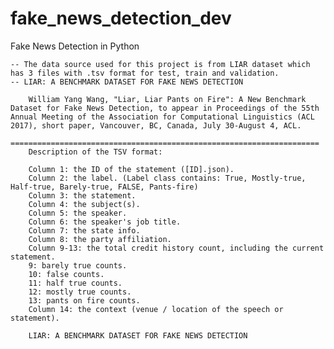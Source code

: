 # fake_news_detection_dev
Fake News Detection in Python

	-- The data source used for this project is from LIAR dataset which has 3 files with .tsv format for test, train and validation. 
	-- LIAR: A BENCHMARK DATASET FOR FAKE NEWS DETECTION

		William Yang Wang, "Liar, Liar Pants on Fire": A New Benchmark Dataset for Fake News Detection, to appear in Proceedings of the 55th Annual Meeting of the Association for Computational Linguistics (ACL 2017), short paper, Vancouver, BC, Canada, July 30-August 4, ACL.
		=====================================================================
		Description of the TSV format:

		Column 1: the ID of the statement ([ID].json).
		Column 2: the label. (Label class contains: True, Mostly-true, Half-true, Barely-true, FALSE, Pants-fire)
		Column 3: the statement.
		Column 4: the subject(s).
		Column 5: the speaker.
		Column 6: the speaker's job title.
		Column 7: the state info.
		Column 8: the party affiliation.
		Column 9-13: the total credit history count, including the current statement.
		9: barely true counts.
		10: false counts.
		11: half true counts.
		12: mostly true counts.
		13: pants on fire counts.
		Column 14: the context (venue / location of the speech or statement).

		LIAR: A BENCHMARK DATASET FOR FAKE NEWS DETECTION


